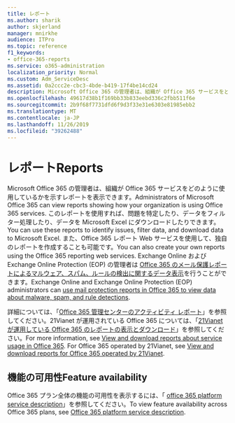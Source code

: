 ```yaml
---
title: レポート
ms.author: sharik
author: skjerland
manager: mnirkhe
audience: ITPro
ms.topic: reference
f1_keywords:
- office-365-reports
ms.service: o365-administration
localization_priority: Normal
ms.custom: Adm_ServiceDesc
ms.assetid: 0a2ccc2e-cbc3-4bde-b419-17f4be14cd24
description: Microsoft Office 365 の管理者は、組織が Office 365 サービスをどのように使用しているかを示すレポートを表示できます。 このレポートを使用すれば、問題を特定したり、データをフィルター処理したり、データを Microsoft Excel にダウンロードしたりできます。 また、Office 365 レポート Web サービスを使用して、独自のレポートを作成することも可能です。 Exchange Online および Exchange Online Protection (EOP) の管理者は Office 365 のメール保護レポートによるマルウェア、スパム、ルールの検出に関するデータ表示を行うことができます。
ms.openlocfilehash: 49617d38b1f169bb33b833eebd336c2fbb511f6e
ms.sourcegitcommit: 2b9f68f7731dfd6f9d3f33e31e6303e81985ebb2
ms.translationtype: MT
ms.contentlocale: ja-JP
ms.lasthandoff: 11/26/2019
ms.locfileid: "39262488"
---
```

# <a name="reports"></a><span data-ttu-id="2e669-106">レポート</span><span class="sxs-lookup"><span data-stu-id="2e669-106">Reports</span></span>

<span data-ttu-id="2e669-107">Microsoft Office 365 の管理者は、組織が Office 365 サービスをどのように使用しているかを示すレポートを表示できます。</span><span class="sxs-lookup"><span data-stu-id="2e669-107">Administrators of Microsoft Office 365 can view reports showing how your organization is using Office 365 services.</span></span> <span data-ttu-id="2e669-108">このレポートを使用すれば、問題を特定したり、データをフィルター処理したり、データを Microsoft Excel にダウンロードしたりできます。</span><span class="sxs-lookup"><span data-stu-id="2e669-108">You can use these reports to identify issues, filter data, and download data to Microsoft Excel.</span></span> <span data-ttu-id="2e669-109">また、Office 365 レポート Web サービスを使用して、独自のレポートを作成することも可能です。</span><span class="sxs-lookup"><span data-stu-id="2e669-109">You can also create your own reports using the Office 365 reporting web services.</span></span> <span data-ttu-id="2e669-110">Exchange Online および Exchange Online Protection (EOP) の管理者は [Office 365 のメール保護レポートによるマルウェア、スパム、ルールの検出に関するデータ表示](https://go.microsoft.com/fwlink/p/?LinkId=401102)を行うことができます。</span><span class="sxs-lookup"><span data-stu-id="2e669-110">Exchange Online and Exchange Online Protection (EOP) administrators can [use mail protection reports in Office 365 to view data about malware, spam, and rule detections](https://go.microsoft.com/fwlink/p/?LinkId=401102).</span></span>
  
<span data-ttu-id="2e669-p103">詳細については、「[Office 365 管理センターのアクティビティ レポート](https://go.microsoft.com/fwlink/p/?LinkID=270182)」を参照してください。21Vianet が運用されている Office 365 については、「[21Vianet が運用している Office 365 のレポートの表示とダウンロード](https://go.microsoft.com/fwlink/?LinkID=733348&amp;clcid=0x409)」を参照してください。</span><span class="sxs-lookup"><span data-stu-id="2e669-p103">For more information, see [View and download reports about service usage in Office 365](https://go.microsoft.com/fwlink/p/?LinkID=270182). For Office 365 operated by 21Vianet, see [View and download reports for Office 365 operated by 21Vianet](https://go.microsoft.com/fwlink/?LinkID=733348&amp;clcid=0x409).</span></span>
  
## <a name="feature-availability"></a><span data-ttu-id="2e669-113">機能の可用性</span><span class="sxs-lookup"><span data-stu-id="2e669-113">Feature availability</span></span>

<span data-ttu-id="2e669-114">Office 365 プラン全体の機能の可用性を表示するには、「 [office 365 platform service description](office-365-platform-service-description.md)」を参照してください。</span><span class="sxs-lookup"><span data-stu-id="2e669-114">To view feature availability across Office 365 plans, see [Office 365 platform service description](office-365-platform-service-description.md).</span></span>
  

